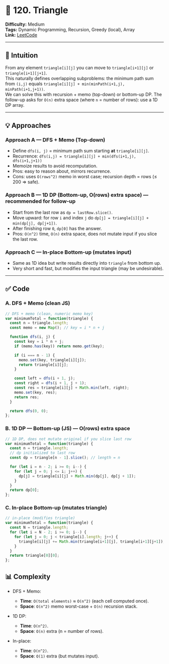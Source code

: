 # 🧩 120. Triangle

**Difficulty:** Medium  
**Tags:** Dynamic Programming, Recursion, Greedy (local), Array  
**Link:** [LeetCode](https://leetcode.com/problems/triangle/)

---

## 🧠 Intuition
From any element `triangle[i][j]` you can move to `triangle[i+1][j]` or `triangle[i+1][j+1]`.  
This naturally defines overlapping subproblems: the minimum path sum from `(i,j)` equals `triangle[i][j] + min(minPath(i+1,j), minPath(i+1,j+1))`.  
We can solve this with recursion + memo (top-down) or bottom-up DP. The follow-up asks for `O(n)` extra space (where `n` = number of rows): use a 1D DP array.

---

## 💡 Approaches

### Approach A — DFS + Memo (Top-down)
- Define `dfs(i, j)` = minimum path sum starting **at** `triangle[i][j]`.
- Recurrence: `dfs(i,j) = triangle[i][j] + min(dfs(i+1,j), dfs(i+1,j+1))`
- Memoize results to avoid recomputation.
- Pros: easy to reason about, mirrors recurrence.  
- Cons: uses `O(rows^2)` memo in worst case; recursion depth = rows (≤ 200 ⇒ safe).

### Approach B — 1D DP (Bottom-up, O(rows) extra space) — recommended for follow-up
- Start from the last row as `dp = lastRow.slice()`.
- Move upward: for row `i` and index `j` do `dp[j] = triangle[i][j] + min(dp[j], dp[j+1])`.
- After finishing row `0`, `dp[0]` has the answer.
- Pros: `O(n^2)` time, `O(n)` extra space, does not mutate input if you slice the last row.

### Approach C — In-place Bottom-up (mutates input)
- Same as 1D idea but write results directly into `triangle` from bottom up.
- Very short and fast, but modifies the input triangle (may be undesirable).

---

## ✅ Code

### A. DFS + Memo (clean JS)
```javascript []
// DFS + memo (clean, numeric memo key)
var minimumTotal = function(triangle) {
  const n = triangle.length;
  const memo = new Map(); // key = i * n + j

  function dfs(i, j) {
    const key = i * n + j;
    if (memo.has(key)) return memo.get(key);

    if (i === n - 1) {
      memo.set(key, triangle[i][j]);
      return triangle[i][j];
    }

    const left = dfs(i + 1, j);
    const right = dfs(i + 1, j + 1);
    const res = triangle[i][j] + Math.min(left, right);
    memo.set(key, res);
    return res;
  }

  return dfs(0, 0);
};
```

### B. 1D DP — Bottom-up (JS) — O(rows) extra space
```javascript []
// 1D DP, does not mutate original if you slice last row
var minimumTotal = function(triangle) {
  const n = triangle.length;
  // dp initialized to last row
  const dp = triangle[n - 1].slice(); // length = n

  for (let i = n - 2; i >= 0; i--) {
    for (let j = 0; j <= i; j++) {
      dp[j] = triangle[i][j] + Math.min(dp[j], dp[j + 1]);
    }
  }
  return dp[0];
};
```

### C. In-place Bottom-up (mutates triangle)
```javascript []
// in-place (modifies triangle)
var minimumTotal = function(triangle) {
  const N = triangle.length;
  for (let i = N - 2; i >= 0; i--) {
    for (let j = 0; j < triangle[i].length; j++) {
      triangle[i][j] += Math.min(triangle[i+1][j], triangle[i+1][j+1]);
    }
  }
  return triangle[0][0];
};
```

## 📊 Complexity

- DFS + Memo:
  - **Time**: `O(total elements)` ≈ `O(n^2)` (each cell computed once).
  - **Space**: `O(n^2)` memo worst-case + `O(n)` recursion stack.

- 1D DP:
  - **Time**: `O(n^2)`.
  - **Space**: `O(n)` extra (n = number of rows).

- In-place:
  - **Time**: `O(n^2)`.
  - **Space**: `O(1)` extra (but mutates input).
